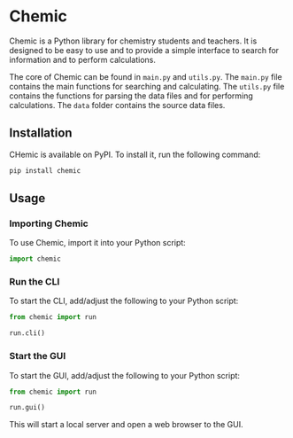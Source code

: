 # Chemic

Chemic is a Python library for chemistry students and teachers. It is designed to be easy to use and to provide a simple interface to search for information and to perform calculations.

The core of Chemic can be found in `main.py` and `utils.py`. The `main.py` file contains the main functions for searching and calculating. The `utils.py` file contains the functions for parsing the data files and for performing calculations. The `data` folder contains the source data files.

## Installation

CHemic is available on PyPI. To install it, run the following command:

```bash
pip install chemic
```

## Usage

### Importing Chemic

To use Chemic, import it into your Python script:

```python
import chemic
```

### Run the CLI

To start the CLI, add/adjust the following to your Python script:

```python
from chemic import run

run.cli()
```

### Start the GUI

To start the GUI, add/adjust the following to your Python script:

```python
from chemic import run

run.gui()
```

This will start a local server and open a web browser to the GUI.